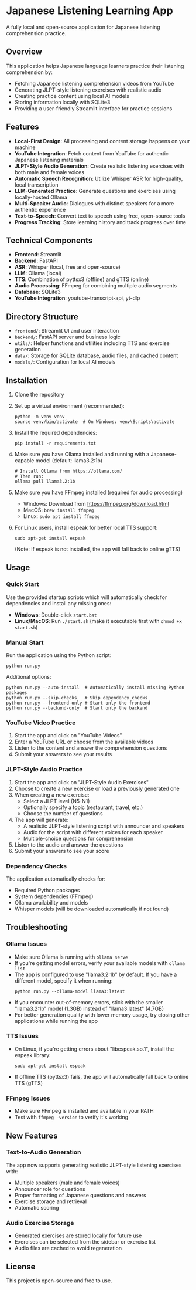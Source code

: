 # Japanese Listening Learning App

A fully local and open-source application for Japanese listening comprehension practice.

## Overview

This application helps Japanese language learners practice their listening comprehension by:
- Fetching Japanese listening comprehension videos from YouTube
- Generating JLPT-style listening exercises with realistic audio
- Creating practice content using local AI models
- Storing information locally with SQLite3
- Providing a user-friendly Streamlit interface for practice sessions

## Features

- **Local-First Design**: All processing and content storage happens on your machine
- **YouTube Integration**: Fetch content from YouTube for authentic Japanese listening materials
- **JLPT-Style Audio Generation**: Create realistic listening exercises with both male and female voices
- **Automatic Speech Recognition**: Utilize Whisper ASR for high-quality, local transcription
- **LLM-Generated Practice**: Generate questions and exercises using locally-hosted Ollama
- **Multi-Speaker Audio**: Dialogues with distinct speakers for a more authentic experience
- **Text-to-Speech**: Convert text to speech using free, open-source tools
- **Progress Tracking**: Store learning history and track progress over time

## Technical Components

- **Frontend**: Streamlit
- **Backend**: FastAPI
- **ASR**: Whisper (local, free and open-source)
- **LLM**: Ollama (local)
- **TTS**: Combination of pyttsx3 (offline) and gTTS (online)
- **Audio Processing**: FFmpeg for combining multiple audio segments
- **Database**: SQLite3
- **YouTube Integration**: youtube-transcript-api, yt-dlp

## Directory Structure

- `frontend/`: Streamlit UI and user interaction
- `backend/`: FastAPI server and business logic
- `utils/`: Helper functions and utilities including TTS and exercise generation
- `data/`: Storage for SQLite database, audio files, and cached content
- `models/`: Configuration for local AI models

## Installation

1. Clone the repository
2. Set up a virtual environment (recommended):
   ```
   python -m venv venv
   source venv/bin/activate  # On Windows: venv\Scripts\activate
   ```
3. Install the required dependencies:
   ```
   pip install -r requirements.txt
   ```
4. Make sure you have Ollama installed and running with a Japanese-capable model (default: llama3.2:1b)
   ```
   # Install Ollama from https://ollama.com/
   # Then run:
   ollama pull llama3.2:1b
   ```
5. Make sure you have FFmpeg installed (required for audio processing)
   - Windows: Download from https://ffmpeg.org/download.html
   - MacOS: `brew install ffmpeg`
   - Linux: `sudo apt install ffmpeg`

6. For Linux users, install espeak for better local TTS support:
   ```
   sudo apt-get install espeak
   ```
   (Note: If espeak is not installed, the app will fall back to online gTTS)

## Usage

### Quick Start

Use the provided startup scripts which will automatically check for dependencies and install any missing ones:

- **Windows**: Double-click `start.bat`
- **Linux/MacOS**: Run `./start.sh` (make it executable first with `chmod +x start.sh`)

### Manual Start

Run the application using the Python script:
```
python run.py
```

Additional options:
```
python run.py --auto-install  # Automatically install missing Python packages
python run.py --skip-checks   # Skip dependency checks
python run.py --frontend-only # Start only the frontend
python run.py --backend-only  # Start only the backend
```

### YouTube Video Practice

1. Start the app and click on "YouTube Videos"
2. Enter a YouTube URL or choose from the available videos
3. Listen to the content and answer the comprehension questions
4. Submit your answers to see your results

### JLPT-Style Audio Practice

1. Start the app and click on "JLPT-Style Audio Exercises"
2. Choose to create a new exercise or load a previously generated one
3. When creating a new exercise:
   - Select a JLPT level (N5-N1)
   - Optionally specify a topic (restaurant, travel, etc.)
   - Choose the number of questions
4. The app will generate:
   - A realistic JLPT-style listening script with announcer and speakers
   - Audio for the script with different voices for each speaker
   - Multiple-choice questions for comprehension
5. Listen to the audio and answer the questions
6. Submit your answers to see your score

### Dependency Checks

The application automatically checks for:
- Required Python packages
- System dependencies (FFmpeg)
- Ollama availability and models
- Whisper models (will be downloaded automatically if not found)

## Troubleshooting

### Ollama Issues
- Make sure Ollama is running with `ollama serve`
- If you're getting model errors, verify your available models with `ollama list`
- The app is configured to use "llama3.2:1b" by default. If you have a different model, specify it when running:
  ```
  python run.py --ollama-model llama3:latest
  ```
- If you encounter out-of-memory errors, stick with the smaller "llama3.2:1b" model (1.3GB) instead of "llama3:latest" (4.7GB)
- For better generation quality with lower memory usage, try closing other applications while running the app

### TTS Issues
- On Linux, if you're getting errors about "libespeak.so.1", install the espeak library:
  ```
  sudo apt-get install espeak
  ```
- If offline TTS (pyttsx3) fails, the app will automatically fall back to online TTS (gTTS)

### FFmpeg Issues
- Make sure FFmpeg is installed and available in your PATH
- Test with `ffmpeg -version` to verify it's working

## New Features

### Text-to-Audio Generation

The app now supports generating realistic JLPT-style listening exercises with:
- Multiple speakers (male and female voices)
- Announcer role for questions
- Proper formatting of Japanese questions and answers
- Exercise storage and retrieval
- Automatic scoring

### Audio Exercise Storage

- Generated exercises are stored locally for future use
- Exercises can be selected from the sidebar or exercise list
- Audio files are cached to avoid regeneration

## License

This project is open-source and free to use. 